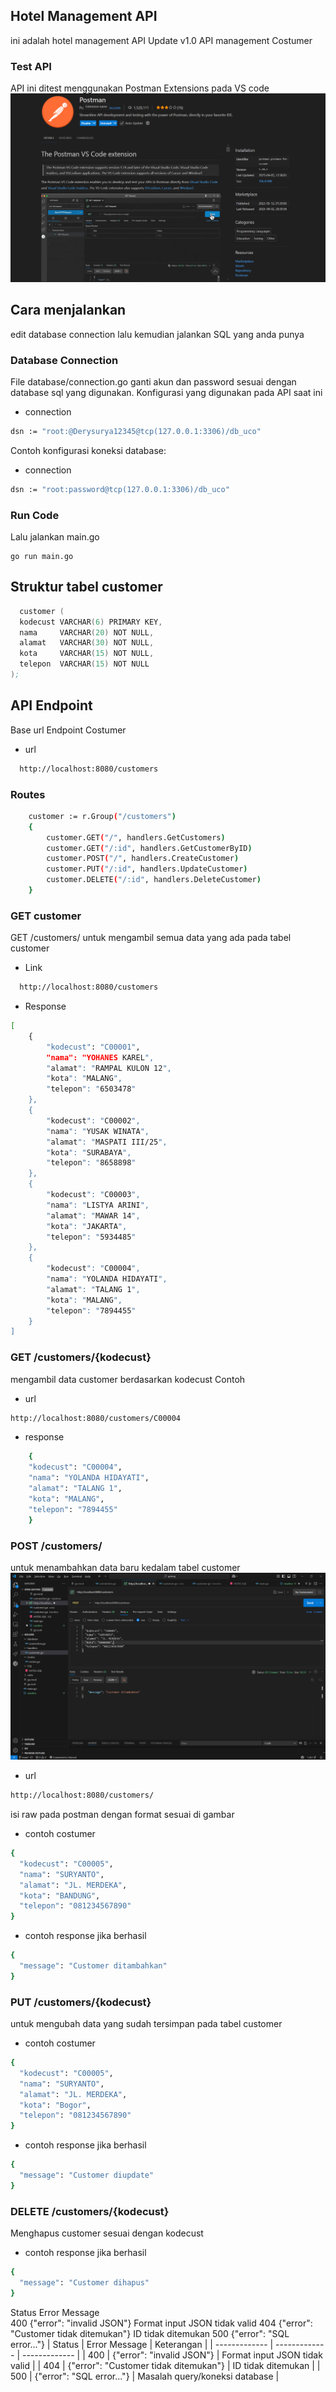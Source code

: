 ## Hotel Management API
ini adalah hotel management API 
Update v1.0 API management Costumer
### Test API
API ini ditest menggunakan Postman Extensions pada VS code
![alt text](image-1.png)

##  Cara menjalankan
edit database connection
lalu kemudian jalankan SQL yang anda punya
### Database Connection
File 
database/connection.go
ganti akun dan password sesuai dengan database sql yang digunakan. 
Konfigurasi yang digunakan pada API saat ini
* connection
```sh
dsn := "root:@Derysurya12345@tcp(127.0.0.1:3306)/db_uco"
```
Contoh konfigurasi koneksi database:
* connection
```sh
dsn := "root:password@tcp(127.0.0.1:3306)/db_uco"
```
### Run Code
Lalu jalankan main.go 
```
go run main.go
```
## Struktur tabel customer
```s 
  customer (
  kodecust VARCHAR(6) PRIMARY KEY,
  nama     VARCHAR(20) NOT NULL,
  alamat   VARCHAR(30) NOT NULL,
  kota     VARCHAR(15) NOT NULL,
  telepon  VARCHAR(15) NOT NULL
);
```
## API Endpoint

Base url Endpoint Costumer
* url
```sh
  http://localhost:8080/customers
```
### Routes
```sh
	customer := r.Group("/customers")
	{
		customer.GET("/", handlers.GetCustomers)
		customer.GET("/:id", handlers.GetCustomerByID)
		customer.POST("/", handlers.CreateCustomer)
		customer.PUT("/:id", handlers.UpdateCustomer)
		customer.DELETE("/:id", handlers.DeleteCustomer)
	}

```

### GET customer
GET /customers/
untuk mengambil semua data yang ada pada tabel customer
* Link
```sh
  http://localhost:8080/customers
```
* Response
```sh
[
    {
        "kodecust": "C00001",
        "nama": "YOHANES KAREL",
        "alamat": "RAMPAL KULON 12",
        "kota": "MALANG",
        "telepon": "6503478"
    },
    {
        "kodecust": "C00002",
        "nama": "YUSAK WINATA",
        "alamat": "MASPATI III/25",
        "kota": "SURABAYA",
        "telepon": "8658898"
    },
    {
        "kodecust": "C00003",
        "nama": "LISTYA ARINI",
        "alamat": "MAWAR 14",
        "kota": "JAKARTA",
        "telepon": "5934485"
    },
    {
        "kodecust": "C00004",
        "nama": "YOLANDA HIDAYATI",
        "alamat": "TALANG 1",
        "kota": "MALANG",
        "telepon": "7894455"
    }
]
```
### GET /customers/{kodecust}
mengambil data customer berdasarkan kodecust
Contoh 
* url
```sh
http://localhost:8080/customers/C00004
```
* response
```sh
    {
    "kodecust": "C00004",
    "nama": "YOLANDA HIDAYATI",
    "alamat": "TALANG 1",
    "kota": "MALANG",
    "telepon": "7894455"
    }
```

###  POST /customers/
untuk menambahkan data baru kedalam tabel customer
![alt text](image.png)
* url
```sh
http://localhost:8080/customers/
```
isi raw pada postman dengan format sesuai di gambar

* contoh costumer
```sh
{
  "kodecust": "C00005",
  "nama": "SURYANTO",
  "alamat": "JL. MERDEKA",
  "kota": "BANDUNG",
  "telepon": "081234567890"
}
```
* contoh response jika berhasil 
```sh
{
  "message": "Customer ditambahkan"
}
```

### PUT /customers/{kodecust}
untuk mengubah data yang sudah tersimpan pada tabel customer
* contoh costumer
```sh
{
  "kodecust": "C00005",
  "nama": "SURYANTO",
  "alamat": "JL. MERDEKA",
  "kota": "Bogor",
  "telepon": "081234567890"
}
```
* contoh response jika berhasil 
```sh
{
  "message": "Customer diupdate"
}
```


### DELETE /customers/{kodecust}
Menghapus customer sesuai dengan kodecust
* contoh response jika berhasil 
```sh
{
  "message": "Customer dihapus"
}
```
Status	Error Message	
400	{"error": "invalid JSON"}	Format input JSON tidak valid
404	{"error": "Customer tidak ditemukan"}	ID tidak ditemukan
500	{"error": "SQL error..."}
| Status  | Error Message | Keterangan |
| ------------- | ------------- | ------------- |
| 400 | {"error": "invalid JSON"}  | Format input JSON tidak valid |
| 404 | {"error": "Customer tidak ditemukan"}  | ID tidak ditemukan |
| 500 | {"error": "SQL error..."}  | Masalah query/koneksi database |